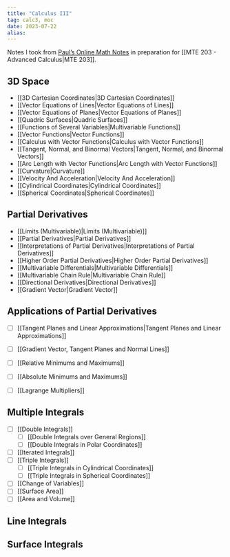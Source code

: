 ```yaml
---
title: "Calculus III"
tag: calc3, moc
date: 2023-07-22
alias:
---
```


Notes I took from [Paul’s Online Math Notes](https://tutorial.math.lamar.edu/Classes/CalcIII/CalcIII.aspx) in preparation for [[MTE 203 - Advanced Calculus|MTE 203]].

## 3D Space
- [[3D Cartesian Coordinates|3D Cartesian Coordinates]]
- [[Vector Equations of Lines|Vector Equations of Lines]]
- [[Vector Equations of Planes|Vector Equations of Planes]]
- [[Quadric Surfaces|Quadric Surfaces]]
- [[Functions of Several Variables|Multivariable Functions]]
- [[Vector Functions|Vector Functions]]
- [[Calculus with Vector Functions|Calculus with Vector Functions]]
- [[Tangent, Normal, and Binormal Vectors|Tangent, Normal, and Binormal Vectors]]
- [[Arc Length with Vector Functions|Arc Length with Vector Functions]]
- [[Curvature|Curvature]]
- [[Velocity And Acceleration|Velocity And Acceleration]]
- [[Cylindrical Coordinates|Cylindrical Coordinates]]
- [[Spherical Coordinates|Spherical Coordinates]]

## Partial Derivatives
- [[Limits (Multivariable)|Limits (Multivariable)]]
- [[Partial Derivatives|Partial Derivatives]]
- [[Interpretations of Partial Derivatives|Interpretations of Partial Derivatives]]
- [[Higher Order Partial Derivatives|Higher Order Partial Derivatives]]
- [[Multivariable Differentials|Multivariable Differentials]]
- [[Multivariable Chain Rule|Multivariable Chain Rule]]
- [[Directional Derivatives|Directional Derivatives]]
- [[Gradient Vector|Gradient Vector]]

## Applications of Partial Derivatives
- [ ] [[Tangent Planes and Linear Approximations|Tangent Planes and Linear Approximations]]
- [ ] [[Gradient Vector, Tangent Planes and Normal Lines]]
- [ ] [[Relative Minimums and Maximums]]
- [ ] [[Absolute Minimums and Maximums]]
- [ ] [[Lagrange Multipliers]]


## Multiple Integrals
- [ ] [[Double Integrals]]
	- [ ] [[Double Integrals over General Regions]]
	- [ ] [[Double Integrals in Polar Coordinates]]
- [ ] [[Iterated Integrals]]
- [ ] [[Triple Integrals]]
	- [ ] [[Triple Integrals in Cylindrical Coordinates]]
	- [ ] [[Triple Integrals in Spherical Coordinates]]
- [ ] [[Change of Variables]]
- [ ] [[Surface Area]]
- [ ] [[Area and Volume]]

## Line Integrals


## Surface Integrals
